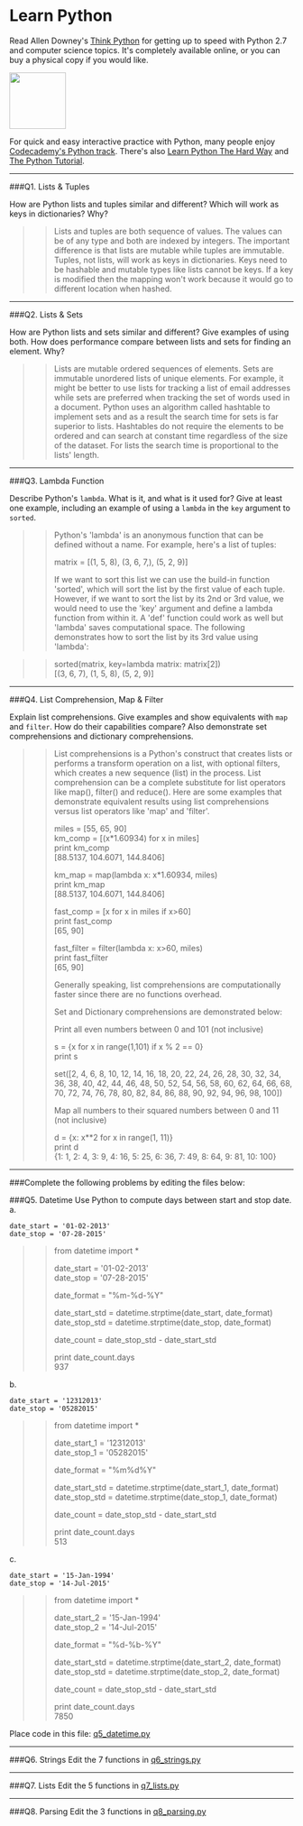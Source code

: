# Learn Python

Read Allen Downey's [Think Python](http://www.greenteapress.com/thinkpython/) for getting up to speed with Python 2.7 and computer science topics. It's completely available online, or you can buy a physical copy if you would like.

<a href="http://www.greenteapress.com/thinkpython/"><img src="img/think_python.png" style="width: 100px;" target="_blank"></a>

For quick and easy interactive practice with Python, many people enjoy [Codecademy's Python track](http://www.codecademy.com/en/tracks/python). There's also [Learn Python The Hard Way](http://learnpythonthehardway.org/book/) and [The Python Tutorial](https://docs.python.org/2/tutorial/).

---

###Q1. Lists &amp; Tuples

How are Python lists and tuples similar and different? Which will work as keys in dictionaries? Why?

>> Lists and tuples are both sequence of values.  The values can be of any type and both are indexed by integers.  The important difference is that lists are mutable while tuples are immutable.  Tuples, not lists, will work as keys in dictionaries.  Keys need to be hashable and mutable types like lists cannot be keys.  If a key is modified then the mapping won't work because it would go to different location when hashed.  

---

###Q2. Lists &amp; Sets

How are Python lists and sets similar and different? Give examples of using both. How does performance compare between lists and sets for finding an element. Why?

>> Lists are mutable ordered sequences of elements.  Sets are immutable unordered lists of unique elements.  For example, it might be better to use lists for tracking a list of email addresses while sets are preferred when tracking the set of words used in a document.  Python uses an algorithm called hashtable to implement sets and as a result the search time for sets is far superior to lists.  Hashtables do not require the elements to be ordered and can search at constant time regardless of the size of the dataset.  For lists the search time is proportional to the lists' length. 

---

###Q3. Lambda Function

Describe Python's `lambda`. What is it, and what is it used for? Give at least one example, including an example of using a `lambda` in the `key` argument to `sorted`.

>> Python's 'lambda' is an anonymous function that can be defined without a name.  For example, here's a list of tuples:
>>
>>matrix = [(1, 5, 8), (3, 6, 7,), (5, 2, 9)]  
>>
>>If we want to sort this list we can use the build-in function 'sorted', which will sort the list by the first value of each tuple.  However, if we want to sort the list by its 2nd or 3rd value, we would need to use the 'key' argument and define a lambda function from within it.  A 'def' function could work as well but 'lambda' saves computational space.  The following demonstrates how to sort the list by its 3rd value using 'lambda':

>>sorted(matrix, key=lambda matrix: matrix[2])  
>>[(3, 6, 7), (1, 5, 8), (5, 2, 9)]

---

###Q4. List Comprehension, Map &amp; Filter

Explain list comprehensions. Give examples and show equivalents with `map` and `filter`. How do their capabilities compare? Also demonstrate set comprehensions and dictionary comprehensions.

>> List comprehensions is a Python's construct that creates lists or performs a transform operation on a list, with optional filters, which creates a new sequence (list) in the process.  List comprehension can be a complete substitute for list operators like map(), filter() and reduce(). Here are some examples that demonstrate equivalent results using list comprehensions versus list operators like 'map' and 'filter'.
>>
>>miles = [55, 65, 90]  
>>km_comp = [(x*1.60934) for x in miles]  
>>print km_comp  
>>[88.5137, 104.6071, 144.8406]  
>>
>>km_map = map(lambda x: x*1.60934, miles)  
>>print km_map  
>>[88.5137, 104.6071, 144.8406]  
>>
>>fast_comp = [x for x in miles if x>60]  
>>print fast_comp  
>>[65, 90]  
>>
>>fast_filter = filter(lambda x: x>60, miles)  
>>print fast_filter  
>>[65, 90]  
>>
>>Generally speaking, list comprehensions are computationally faster since there are no functions overhead.  
>>
>>Set and Dictionary comprehensions are demonstrated below:
>>
>>Print all even numbers between 0 and 101 (not inclusive)  
>>
>>s = {x for x in range(1,101) if x % 2 == 0}  
>>print s  
>>
>>set([2, 4, 6, 8, 10, 12, 14, 16, 18, 20, 22, 24, 26, 28, 30, 32, 34, 36, 38, 40, 42, 44, 46, 48, 50, 52, 54, 56, 58, 60, 62, 64, 66, 68, 70, 72, 74, 76, 78, 80, 82, 84, 86, 88, 90, 92, 94, 96, 98, 100])  
>>
>>Map all numbers to their squared numbers between 0 and 11 (not inclusive)  
>>
>>d = {x: x**2 for x in range(1, 11)}  
>>print d  
>>{1: 1, 2: 4, 3: 9, 4: 16, 5: 25, 6: 36, 7: 49, 8: 64, 9: 81, 10: 100}  
>>

---

###Complete the following problems by editing the files below:

###Q5. Datetime
Use Python to compute days between start and stop date.   
a.  

```
date_start = '01-02-2013'    
date_stop = '07-28-2015'
```

>> from datetime import *  
>>
>>date_start = '01-02-2013'  
>>date_stop = '07-28-2015'  
>>
>>date_format = "%m-%d-%Y"  
>>
>>date_start_std = datetime.strptime(date_start, date_format)  
>>date_stop_std = datetime.strptime(date_stop, date_format)  
>>
>>date_count = date_stop_std - date_start_std  
>>
>>print date_count.days  
>>937
>>

b.  
```
date_start = '12312013'  
date_stop = '05282015'  
```

>> from datetime import *  
>>
>>date_start_1 = '12312013'  
>>date_stop_1 = '05282015'  
>>
>>date_format = "%m%d%Y"  
>>
>>date_start_std = datetime.strptime(date_start_1, date_format)  
>>date_stop_std = datetime.strptime(date_stop_1, date_format)  
>>
>>date_count = date_stop_std - date_start_std  
>>
>>print date_count.days  
>>513  
>>

c.  
```
date_start = '15-Jan-1994'      
date_stop = '14-Jul-2015'  
```

>> from datetime import *  
>>
>>date_start_2 = '15-Jan-1994'  
>>date_stop_2 = '14-Jul-2015'  
>>
>>date_format = "%d-%b-%Y"  
>>
>>date_start_std = datetime.strptime(date_start_2, date_format)  
>>date_stop_std = datetime.strptime(date_stop_2, date_format)  
>>
>>date_count = date_stop_std - date_start_std  
>>
>>print date_count.days  
>>7850

Place code in this file: [q5_datetime.py](python/q5_datetime.py)

---

###Q6. Strings
Edit the 7 functions in [q6_strings.py](python/q6_strings.py)

---

###Q7. Lists
Edit the 5 functions in [q7_lists.py](python/q7_lists.py)

---

###Q8. Parsing
Edit the 3 functions in [q8_parsing.py](python/q8_parsing.py)





